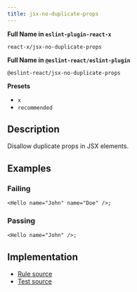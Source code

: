 ```yaml
---
title: jsx-no-duplicate-props
---
```


**Full Name in `eslint-plugin-react-x`**

```plain copy
react-x/jsx-no-duplicate-props
```

**Full Name in `@eslint-react/eslint-plugin`**

```plain copy
@eslint-react/jsx-no-duplicate-props
```

**Presets**

- `x`
- `recommended`

## Description

Disallow duplicate props in JSX elements.

## Examples

### Failing

```tsx
<Hello name="John" name="Doe" />;
```

### Passing

```tsx
<Hello name="John" />;
```

## Implementation

- [Rule source](https://github.com/Rel1cx/eslint-react/tree/main/packages/plugins/eslint-plugin-react-x/src/rules/jsx-no-duplicate-props.ts)
- [Test source](https://github.com/Rel1cx/eslint-react/tree/main/packages/plugins/eslint-plugin-react-x/src/rules/jsx-no-duplicate-props.spec.ts)
